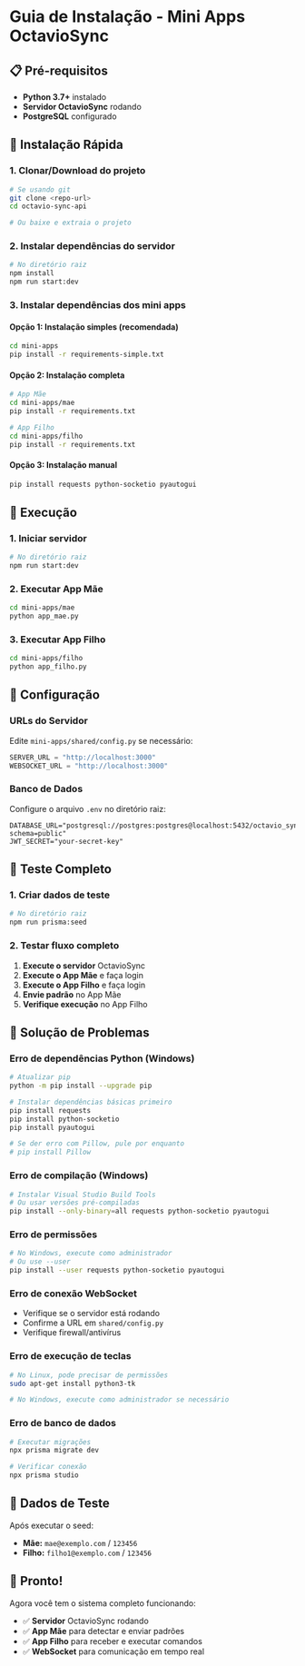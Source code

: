 # Guia de Instalação - Mini Apps OctavioSync

## 📋 Pré-requisitos

- **Python 3.7+** instalado
- **Servidor OctavioSync** rodando
- **PostgreSQL** configurado

## 🚀 Instalação Rápida

### 1. Clonar/Download do projeto
```bash
# Se usando git
git clone <repo-url>
cd octavio-sync-api

# Ou baixe e extraia o projeto
```

### 2. Instalar dependências do servidor
```bash
# No diretório raiz
npm install
npm run start:dev
```

### 3. Instalar dependências dos mini apps

#### Opção 1: Instalação simples (recomendada)
```bash
cd mini-apps
pip install -r requirements-simple.txt
```

#### Opção 2: Instalação completa
```bash
# App Mãe
cd mini-apps/mae
pip install -r requirements.txt

# App Filho
cd mini-apps/filho
pip install -r requirements.txt
```

#### Opção 3: Instalação manual
```bash
pip install requests python-socketio pyautogui
```

## 🎯 Execução

### 1. Iniciar servidor
```bash
# No diretório raiz
npm run start:dev
```

### 2. Executar App Mãe
```bash
cd mini-apps/mae
python app_mae.py
```

### 3. Executar App Filho
```bash
cd mini-apps/filho
python app_filho.py
```

## 🔧 Configuração

### URLs do Servidor
Edite `mini-apps/shared/config.py` se necessário:
```python
SERVER_URL = "http://localhost:3000"
WEBSOCKET_URL = "http://localhost:3000"
```

### Banco de Dados
Configure o arquivo `.env` no diretório raiz:
```env
DATABASE_URL="postgresql://postgres:postgres@localhost:5432/octavio_sync?schema=public"
JWT_SECRET="your-secret-key"
```

## 🧪 Teste Completo

### 1. Criar dados de teste
```bash
# No diretório raiz
npm run prisma:seed
```

### 2. Testar fluxo completo
1. **Execute o servidor** OctavioSync
2. **Execute o App Mãe** e faça login
3. **Execute o App Filho** e faça login
4. **Envie padrão** no App Mãe
5. **Verifique execução** no App Filho

## 🐛 Solução de Problemas

### Erro de dependências Python (Windows)
```bash
# Atualizar pip
python -m pip install --upgrade pip

# Instalar dependências básicas primeiro
pip install requests
pip install python-socketio
pip install pyautogui

# Se der erro com Pillow, pule por enquanto
# pip install Pillow
```

### Erro de compilação (Windows)
```bash
# Instalar Visual Studio Build Tools
# Ou usar versões pré-compiladas
pip install --only-binary=all requests python-socketio pyautogui
```

### Erro de permissões
```bash
# No Windows, execute como administrador
# Ou use --user
pip install --user requests python-socketio pyautogui
```

### Erro de conexão WebSocket
- Verifique se o servidor está rodando
- Confirme a URL em `shared/config.py`
- Verifique firewall/antivírus

### Erro de execução de teclas
```bash
# No Linux, pode precisar de permissões
sudo apt-get install python3-tk

# No Windows, execute como administrador se necessário
```

### Erro de banco de dados
```bash
# Executar migrações
npx prisma migrate dev

# Verificar conexão
npx prisma studio
```

## 📱 Dados de Teste

Após executar o seed:
- **Mãe:** `mae@exemplo.com` / `123456`
- **Filho:** `filho1@exemplo.com` / `123456`

## 🎉 Pronto!

Agora você tem o sistema completo funcionando:
- ✅ **Servidor** OctavioSync rodando
- ✅ **App Mãe** para detectar e enviar padrões
- ✅ **App Filho** para receber e executar comandos
- ✅ **WebSocket** para comunicação em tempo real
